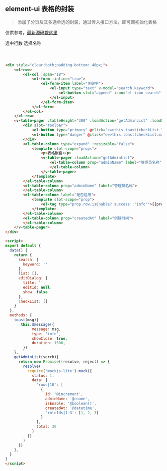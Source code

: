 ## element-ui 表格的封装

> 添加了分页及其多选单选的封装，通过传入接口方法，即可调初始化表格

仅供参考，[最新源码戳这里](https://github.com/yimogit/me-admin-template/blob/master/src/components/VTable/Pager.vue)

<div style="clear:both;padding-bottom: 40px;">
    <el-row>
        <el-col :span="18">
            <el-form :inline="true">
                <el-form-item label="关键字">
                    <el-input type="text" v-model="search.keyword">
                        <el-button slot="append" icon="el-icon-search" @click="e=>this.$refs.mytable.loadData()"></el-button>
                    </el-input>
                </el-form-item>
            </el-form>
        </el-col>
    </el-row>
    <v-table-pager :height="400" :loadAction="getAdminList" :loadSearch="search" ref="mytable" :show-checkbox="true" radio-key="id" :hide-pager="false" @handle-radio="e=>toast(e.adminName)" @handle-checkbox="e=>{checkList=e;toast(e.map(s=>s.adminName))}">
        <div slot="toolbar">
            <el-button type="primary" @click="e=>this.toast(checkList.length)">选中行数</el-button>
            <el-button type="danger" @click="e=>this.toast(checkList.map(s=>s.adminName))">选择名称</el-button>
        </div>
        <el-table-column type="expand" :resizable="false">
            <template slot-scope="props">
                <p>表格嵌套</p>
                <v-table-pager :loadAction="getAdminList">
                    <el-table-column prop="adminName" label="管理员名称">
                    </el-table-column>
                </v-table-pager>
            </template>
        </el-table-column>
        <el-table-column prop="adminName" label="管理员名称">
        </el-table-column>
        <el-table-column label="是否启用">
            <template slot-scope="prop">
                <el-tag type="prop.row.isEnable?'success':'info'">{{prop.row.isEnable?'是':'否'}}</el-tag>
            </template>
        </el-table-column>
        <el-table-column prop="createdAt" label="创建时间">
        </el-table-column>
    </v-table-pager>
</div>

<script>
export default {
  data() {
    return {
      search: {
        keyword: ''
      },
      list: [],
      editDialog: {
        title: '',
        editId: null,
        show: false
      },
      checkList: []
    }
  },
  methods: {
    toast(msg){
       this.$message({
            message: msg,
            type: 'info',
            showClose: true,
            duration: 1500,
        })
    },
    getAdminList(serch){
      return new Promise((resolve, reject) => {
        resolve(
          require('mockjs-lite').mock({
            status: 1,
            data: {
              'rows|10': [
                {
                  id: '@increment',
                  adminName: '@cname',
                  isEnable: '@boolean()',
                  createdAt: '@datetime',
                  'roleIds|1-3': [1, 2, 3]
                }
              ],
              total: 30
            }
          })
        )
      })
    },
  }
}
</script>

```html
<div style="clear:both;padding-bottom: 40px;">
    <el-row>
        <el-col :span="18">
            <el-form :inline="true">
                <el-form-item label="关键字">
                    <el-input type="text" v-model="search.keyword">
                        <el-button slot="append" icon="el-icon-search" @click="e=>this.$refs.mytable.loadData()"></el-button>
                    </el-input>
                </el-form-item>
            </el-form>
        </el-col>
    </el-row>
    <v-table-pager :tableHeight="300" :loadAction="getAdminList" :loadSearch="search" ref="mytable" :show-checkbox="true" radio-key="id" :hide-pager="false" @handle-radio="e=>toast(e.adminName)" @handle-checkbox="e=>{checkList=e;toast(e.map(s=>s.adminName))}">
        <div slot="toolbar">
            <el-button type="primary" @click="e=>this.toast(checkList.length)">选中行数</el-button>
            <el-button type="danger" @click="e=>this.toast(checkList.map(s=>s.adminName))">选择名称</el-button>
        </div>
        <el-table-column type="expand" :resizable="false">
            <template slot-scope="props">
                <p>表格嵌套</p>
                <v-table-pager :loadAction="getAdminList">
                    <el-table-column prop="adminName" label="管理员名称">
                    </el-table-column>
                </v-table-pager>
            </template>
        </el-table-column>
        <el-table-column prop="adminName" label="管理员名称">
        </el-table-column>
        <el-table-column label="是否启用">
            <template slot-scope="prop">
                <el-tag type="prop.row.isEnable?'success':'info'">{{prop.row.isEnable?'是':'否'}}</el-tag>
            </template>
        </el-table-column>
        <el-table-column prop="createdAt" label="创建时间">
        </el-table-column>
    </v-table-pager>
</div>

<script>
export default {
  data() {
    return {
      search: {
        keyword: ''
      },
      list: [],
      editDialog: {
        title: '',
        editId: null,
        show: false
      },
      checkList: []
    }
  },
  methods: {
    toast(msg){
       this.$message({
            message: msg,
            type: 'info',
            showClose: true,
            duration: 1500,
        })
    },
    getAdminList(serch){
      return new Promise((resolve, reject) => {
        resolve(
          require('mockjs-lite').mock({
            status: 1,
            data: {
              'rows|10': [
                {
                  id: '@increment',
                  adminName: '@cname',
                  isEnable: '@boolean()',
                  createdAt: '@datetime',
                  'roleIds|1-3': [1, 2, 3]
                }
              ],
              total: 30
            }
          })
        )
      })
    },
  }
}
</script>
```
